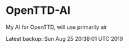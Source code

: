# OpenTTD-AI
My AI for OpenTTD, will use primarily air

Latest backup: Sun Aug 25 20:38:01 UTC 2019
